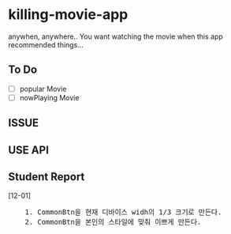 # killing-movie-app

anywhen, anywhere.. You want watching the movie when this app recommended things...

## To Do

- [ ] popular Movie
- [ ] nowPlaying Movie

## ISSUE

## USE API

## Student Report

[12-01]

<pre>
    1. CommonBtn을 현재 디바이스 widh의 1/3 크기로 만든다.
    2. CommonBtn을 본인의 스타일에 맞춰 이쁘게 만든다.
</pre>
